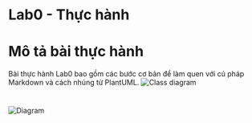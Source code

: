 # Lab0 - Thực hành
# Mô tả bài thực hành
Bài thực hành Lab0 bao gồm các bước cơ bản để làm quen với cú pháp Markdown và cách nhúng từ PlantUML.
![Class diagram](https://www.planttext.com/api/plantuml/png/V5D1JiCm4Bpx5KkEIAterGTKr4G5qLQ8-WDBwiQMahNKE0U4U0JY1Hnv0H8zS82Fv0LyWRXDOmSgRfxnxkpihlsz_HYN5ZUsAd9sif9hJH9kaucuM4nd2QGvbYLZdhXMcAfBf0mU6827Lp47JTPnGXA7qcuqPGuc1Uey9EPecxGgf6AD4wNxZ2IX37hoCRGH6_8cMX1OM6Hu7wDrB8SLMddKQqzHA2Gb3D9UiuE1wl4wNQIlj3H2ko6iSuExk1jL6Sg4gj8W-bXVyohjjURnlpx4fb4DyDBCNC4EJpKUtFIRTdbjmxyacWwgM8Oh4PZkT3mJo3glHlHkMnF2K3Tk_tgYKGI3mJb4PyFXQTJjayFNK_t-Pjc12EEQezyI1-lEOCtd2_qD7-raWt5oI5MzVKKMS6tnVKBKJeF37Hh8wkrpmTXOqihzZ1y0003__mC0)
#
![Diagram](https://www.planttext.com/api/plantuml/png/V5D1JiCm4Bpx5KkEIAterGTKr4G5BwiQMahNKE0U4U0JYqLQ8-WD1Hnv0H8zS82Fv0LyWRXDOmSgRfxnxkpihlsz_HYN5ZUsAd9sif9hJH9kaucuM4nd2QGvbYLZdhXMcAfBf0mU6827Lp47JTPnGXA7qcuqPGuc1Uey9EPecxGgf6AD4wNxZ2IX37hoCRGH6_8cMX1OM6Hu7wDrB8SLMddKQqzHA2Gb3D9UiuE1wl4wNQIlj3H2ko6iSuExk1jL6Sg4gj8W-bXVyohjjURnlpx4fb4DyDBCNC4EJpKUtFIRTdbjmxyacWwgM8Oh4PZkT3mJo3glHlHkMnF2K3Tk_tgYKGI3mJb4PyFXQTJjayFNK_t-Pjc12EEQezyI1-lEOCtd2_qD7-raWt5oI5MzVKKMS6tnVKBKJeF37Hh8wkrpmTXOqihzZ1y0003__mC0)
